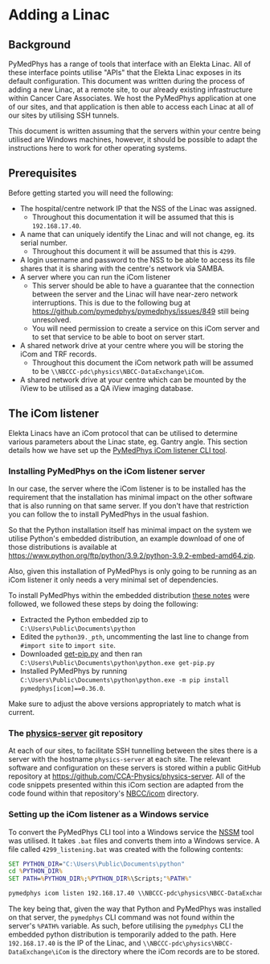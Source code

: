 # Adding a Linac

## Background

PyMedPhys has a range of tools that interface with an Elekta Linac. All of
these interface points utilise "APIs" that the Elekta Linac exposes in its
default configuration. This document was written during the process of adding a
new Linac, at a remote site, to our already existing infrastructure within
Cancer Care Associates. We host the PyMedPhys application at one of our sites,
and that application is then able to access each Linac at all of our sites
by utilising SSH tunnels.

This document is written assuming that the servers within your centre being
utilised are Windows machines, however, it should be possible to adapt the
instructions here to work for other operating systems.

## Prerequisites

Before getting started you will need the following:

* The hospital/centre network IP that the NSS of the Linac was assigned.
  * Throughout this documentation it will be assumed that this is
    `192.168.17.40`.
* A name that can uniquely identify the Linac and will not change, eg. its
  serial number.
  * Throughout this document it will be assumed that this is `4299`.
* A login username and password to the NSS to be able to access its file shares
  that it is sharing with the centre's network via SAMBA.
* A server where you can run the iCom listener
  * This server should be able to have a guarantee that the connection
    between the server and the Linac will have near-zero network interruptions.
    This is due to the following bug at
    <https://github.com/pymedphys/pymedphys/issues/849> still being unresolved.
  * You will need permission to create a service on this iCom server and to
    set that service to be able to boot on server start.
* A shared network drive at your centre where you will be storing the iCom and
  TRF records.
  * Throughout this document the iCom network path will be assumed to be
    `\\NBCCC-pdc\physics\NBCC-DataExchange\iCom`.
* A shared network drive at your centre which can be mounted by the iView to
  be utilised as a QA iView imaging database.

## The iCom listener

Elekta Linacs have an iCom protocol that can be utilised to determine various
parameters about the Linac state, eg. Gantry angle. This section details how
we have set up the [PyMedPhys iCom listener CLI tool](/cli/ref/icom.rst).

### Installing PyMedPhys on the iCom listener server

In our case, the server where the iCom listener is to be installed has the
requirement that the installation has minimal impact on the other software that
is also running on that same server. If you don't have that restriction you
can follow the [](get-started.rst) to install PyMedPhys in the usual fashion.

So that the Python installation itself has minimal impact on the system we
utilise Python's embedded distribution, an example download of one of those
distributions is available at
<https://www.python.org/ftp/python/3.9.2/python-3.9.2-embed-amd64.zip>.

Also, given this installation of PyMedPhys is only going to be running as an
iCom listener it only needs a very minimal set of dependencies.

To install PyMedPhys within the embedded distribution
[these notes](https://www.christhoung.com/2018/07/15/embedded-python-windows/)
were followed, we followed these steps by doing the following:

* Extracted the Python embedded zip to `C:\Users\Public\Documents\python`
* Edited the `python39._pth`, uncommenting the last line to change from
  `#import site` to `import site`.
* Downloaded [get-pip.py](https://pip.pypa.io/en/stable/installing/#installing-with-get-pip-py)
  and then ran `C:\Users\Public\Documents\python\python.exe get-pip.py`
* Installed PyMedPhys by running `C:\Users\Public\Documents\python\python.exe -m pip install pymedphys[icom]==0.36.0`.

Make sure to adjust the above versions appropriately to match what is current.

### The [physics-server](https://github.com/CCA-Physics/physics-server) git repository

At each of our sites, to facilitate SSH tunnelling between the sites there is
a server with the hostname `physics-server` at each site. The relevant software
and configuration on these servers is stored within a public GitHub repository
at <https://github.com/CCA-Physics/physics-server>. All of the code snippets
presented within this iCom section are adapted from the code found within
that repository's
[NBCC/icom](https://github.com/CCA-Physics/physics-server/blob/8f09d1575106c57d1284146f3020ddba4fcbe884/NBCC/icom)
directory.

### Setting up the iCom listener as a Windows service

To convert the PyMedPhys CLI tool into a Windows service the
[NSSM](https://nssm.cc/) tool was utilised. It takes `.bat` files and converts
them into a Windows service. A file called `4299_listening.bat` was created
with the following contents:

```bat
SET PYTHON_DIR="C:\Users\Public\Documents\python"
cd %PYTHON_DIR%
SET PATH=%PYTHON_DIR%;%PYTHON_DIR%\Scripts;"%PATH%"

pymedphys icom listen 192.168.17.40 \\NBCCC-pdc\physics\NBCC-DataExchange\iCom
```

The key being that, given the way that Python and PyMedPhys was installed on
that server, the `pymedphys` CLI command was not found within the server's
`%PATH%` variable. As such, before utilising the `pymedphys` CLI the embedded
python distribution is temporarily added to the path. Here `192.168.17.40`
is the IP of the Linac, and `\\NBCCC-pdc\physics\NBCC-DataExchange\iCom` is the
directory where the iCom records are to be stored.
